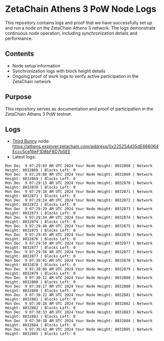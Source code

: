 # ZetaChain Athens 3 PoW Node Logs
This repository contains logs and proof that we have successfully set up and run a node on the ZetaChain Athens 3 network. The logs demonstrate continuous node operation, including synchronization details and performance.

## Contents
- Node setup information
- Synchronization logs with block height details
- Ongoing proof of work logs to verify active participation in the ZetaChain network

## Purpose
This repository serves as documentation and proof of participation in the ZetaChain Athens 3 PoW testnet.

## Logs

- [Third Bunny](https://thirdbunny.xyz/) node: https://athens.explorer.zetachain.com/address/0x225254d35dE666064Eccc5ce16eF1D8bF8D7b5EE
- Latest logs:
```
Mon Dec  9 07:29:03 AM UTC 2024 Your Node Height: 8032868 | Network Height: 8032868 | Blocks Left: 0
Mon Dec  9 07:29:08 AM UTC 2024 Your Node Height: 8032869 | Network Height: 8032869 | Blocks Left: 0
Mon Dec  9 07:29:13 AM UTC 2024 Your Node Height: 8032870 | Network Height: 8032870 | Blocks Left: 0
Mon Dec  9 07:29:18 AM UTC 2024 Your Node Height: 8032871 | Network Height: 8032871 | Blocks Left: 0
Mon Dec  9 07:29:24 AM UTC 2024 Your Node Height: 8032872 | Network Height: 8032872 | Blocks Left: 0
Mon Dec  9 07:29:29 AM UTC 2024 Your Node Height: 8032873 | Network Height: 8032873 | Blocks Left: 0
Mon Dec  9 07:29:34 AM UTC 2024 Your Node Height: 8032874 | Network Height: 8032874 | Blocks Left: 0
Mon Dec  9 07:29:40 AM UTC 2024 Your Node Height: 8032875 | Network Height: 8032875 | Blocks Left: 0
Mon Dec  9 07:29:45 AM UTC 2024 Your Node Height: 8032876 | Network Height: 8032876 | Blocks Left: 0
Mon Dec  9 07:29:50 AM UTC 2024 Your Node Height: 8032877 | Network Height: 8032877 | Blocks Left: 0
Mon Dec  9 07:29:56 AM UTC 2024 Your Node Height: 8032877 | Network Height: 8032877 | Blocks Left: 0
Mon Dec  9 07:30:01 AM UTC 2024 Your Node Height: 8032878 | Network Height: 8032878 | Blocks Left: 0
Mon Dec  9 07:30:06 AM UTC 2024 Your Node Height: 8032879 | Network Height: 8032879 | Blocks Left: 0
Mon Dec  9 07:30:12 AM UTC 2024 Your Node Height: 8032880 | Network Height: 8032880 | Blocks Left: 0
Mon Dec  9 07:30:17 AM UTC 2024 Your Node Height: 8032880 | Network Height: 8032880 | Blocks Left: 0
Mon Dec  9 07:30:22 AM UTC 2024 Your Node Height: 8032881 | Network Height: 8032881 | Blocks Left: 0
Mon Dec  9 07:30:28 AM UTC 2024 Your Node Height: 8032882 | Network Height: 8032882 | Blocks Left: 0
Mon Dec  9 07:30:33 AM UTC 2024 Your Node Height: 8032883 | Network Height: 8032883 | Blocks Left: 0
Mon Dec  9 07:30:38 AM UTC 2024 Your Node Height: 8032884 | Network Height: 8032884 | Blocks Left: 0
Mon Dec  9 07:30:43 AM UTC 2024 Your Node Height: 8032885 | Network Height: 8032885 | Blocks Left: 0
```
